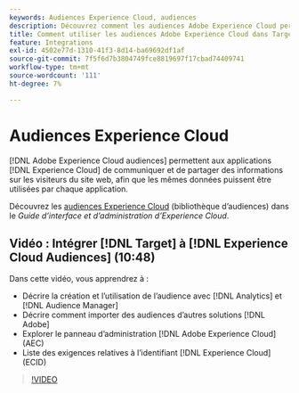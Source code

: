 ```yaml
---
keywords: Audiences Experience Cloud, audiences
description: Découvrez comment les audiences Adobe Experience Cloud permettent aux applications Experience Cloud de communiquer et de partager des informations sur les visiteurs du site web avec d’autres applications Adobe.
title: Comment utiliser les audiences Adobe Experience Cloud dans Target ?
feature: Integrations
exl-id: 4502e77d-1310-41f3-8d14-ba69692df1af
source-git-commit: 7f5f6d7b3804749fce8819697f17cbad74409741
workflow-type: tm+mt
source-wordcount: '111'
ht-degree: 7%

---
```


# Audiences Experience Cloud

[!DNL Adobe Experience Cloud audiences] permettent aux applications [!DNL Experience Cloud] de communiquer et de partager des informations sur les visiteurs du site web, afin que les mêmes données puissent être utilisées par chaque application.

Découvrez les [audiences Experience Cloud](https://experienceleague.adobe.com/docs/core-services/interface/audiences/audience-library.html?lang=fr) (bibliothèque d’audiences) dans le *Guide d’interface et d’administration d’Experience Cloud*.

## Vidéo : Intégrer [!DNL Target] à [!DNL Experience Cloud Audiences] (10:48)

Dans cette vidéo, vous apprendrez à :

* Décrire la création et l’utilisation de l’audience avec [!DNL Analytics] et [!DNL Audience Manager]
* Décrire comment importer des audiences d’autres solutions [!DNL Adobe]
* Explorer le panneau d’administration [!DNL Adobe Experience Cloud] (AEC)
* Liste des exigences relatives à l’identifiant [!DNL Experience Cloud] (ECID)

>[!VIDEO](https://video.tv.adobe.com/v/3421749?captions=fre_fr)
